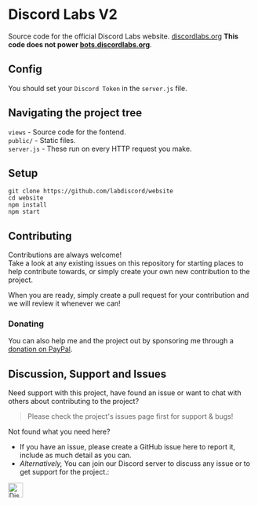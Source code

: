 # Discord Labs V2
Source code for the official Discord Labs website. [discordlabs.org](https://discordlabs.org) **This code does not power [bots.discordlabs.org](https://bots.discordlabs.org)**.

## Config
You should set your `Discord Token` in the `server.js` file.

## Navigating the project tree
`views` - Source code for the fontend.  <br />
`public/` - Static files. <br />
`server.js` - These run on every HTTP request you make. <br />

## Setup
```shell
git clone https://github.com/labdiscord/website
cd website
npm install
npm start
```

## Contributing

Contributions are always welcome!\
Take a look at any existing issues on this repository for starting places to help contribute towards, or simply create your own new contribution to the project.

When you are ready, simply create a pull request for your contribution and we will review it whenever we can!

### Donating

You can also help me and the project out by sponsoring me through a [donation on PayPal](http://paypal.me/labdiscord).


## Discussion, Support and Issues

Need support with this project, have found an issue or want to chat with others about contributing to the project?
> Please check the project's issues page first for support & bugs!

Not found what you need here?

* If you have an issue, please create a GitHub issue here to report it, include as much detail as you can.
* _Alternatively,_ You can join our Discord server to discuss any issue or to get support for the project.:

<a href="http://discordlabs.org/discord" target="_blank">
    <img src="https://discordapp.com/api/guilds/608711879858192479/embed.png" alt="Discord" height="30">
</a>
